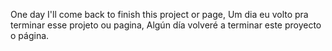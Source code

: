 One day I'll come back to finish this project or page,
Um dia eu volto pra terminar esse projeto ou pagina,
Algún día volveré a terminar este proyecto o página.
